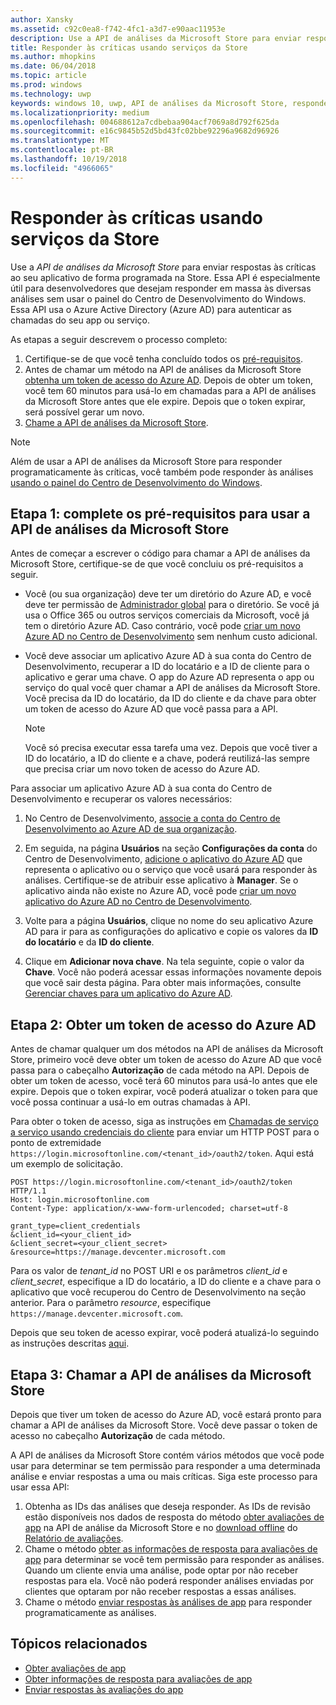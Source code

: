 ```yaml
---
author: Xansky
ms.assetid: c92c0ea8-f742-4fc1-a3d7-e90aac11953e
description: Use a API de análises da Microsoft Store para enviar respostas programaticamente às críticas do seu app na Store.
title: Responder às críticas usando serviços da Store
ms.author: mhopkins
ms.date: 06/04/2018
ms.topic: article
ms.prod: windows
ms.technology: uwp
keywords: windows 10, uwp, API de análises da Microsoft Store, responder às análises
ms.localizationpriority: medium
ms.openlocfilehash: 004688612a7cdbebaa904acf7069a8d792f625da
ms.sourcegitcommit: e16c9845b52d5bd43fc02bbe92296a9682d96926
ms.translationtype: MT
ms.contentlocale: pt-BR
ms.lasthandoff: 10/19/2018
ms.locfileid: "4966065"
---
```

# <a name="respond-to-reviews-using-store-services"></a>Responder às críticas usando serviços da Store

Use a *API de análises da Microsoft Store* para enviar respostas às críticas ao seu aplicativo de forma programada na Store. Essa API é especialmente útil para desenvolvedores que desejam responder em massa às diversas análises sem usar o painel do Centro de Desenvolvimento do Windows. Essa API usa o Azure Active Directory (Azure AD) para autenticar as chamadas do seu app ou serviço.

As etapas a seguir descrevem o processo completo:

1.  Certifique-se de que você tenha concluído todos os [pré-requisitos](#prerequisites).
2.  Antes de chamar um método na API de análises da Microsoft Store [obtenha um token de acesso do Azure AD](#obtain-an-azure-ad-access-token). Depois de obter um token, você tem 60 minutos para usá-lo em chamadas para a API de análises da Microsoft Store antes que ele expire. Depois que o token expirar, será possível gerar um novo.
3.  [Chame a API de análises da Microsoft Store](#call-the-windows-store-reviews-api).

> [!NOTE]
> Além de usar a API de análises da Microsoft Store para responder programaticamente às críticas, você também pode responder às análises [usando o painel do Centro de Desenvolvimento do Windows](../publish/respond-to-customer-reviews.md).

<span id="prerequisites" />

## <a name="step-1-complete-prerequisites-for-using-the-microsoft-store-reviews-api"></a>Etapa 1: complete os pré-requisitos para usar a API de análises da Microsoft Store

Antes de começar a escrever o código para chamar a API de análises da Microsoft Store, certifique-se de que você concluiu os pré-requisitos a seguir.

* Você (ou sua organização) deve ter um diretório do Azure AD, e você deve ter permissão de [Administrador global](http://go.microsoft.com/fwlink/?LinkId=746654) para o diretório. Se você já usa o Office 365 ou outros serviços comerciais da Microsoft, você já tem o diretório Azure AD. Caso contrário, você pode [criar um novo Azure AD no Centro de Desenvolvimento](../publish/associate-azure-ad-with-dev-center.md#create-a-brand-new-azure-ad-to-associate-with-your-dev-center-account) sem nenhum custo adicional.

* Você deve associar um aplicativo Azure AD à sua conta do Centro de Desenvolvimento, recuperar a ID do locatário e a ID de cliente para o aplicativo e gerar uma chave. O app do Azure AD representa o app ou serviço do qual você quer chamar a API de análises da Microsoft Store. Você precisa da ID do locatário, da ID do cliente e da chave para obter um token de acesso do Azure AD que você passa para a API.
    > [!NOTE]
    > Você só precisa executar essa tarefa uma vez. Depois que você tiver a ID do locatário, a ID do cliente e a chave, poderá reutilizá-las sempre que precisa criar um novo token de acesso do Azure AD.

Para associar um aplicativo Azure AD à sua conta do Centro de Desenvolvimento e recuperar os valores necessários:

1.  No Centro de Desenvolvimento, [associe a conta do Centro de Desenvolvimento ao Azure AD de sua organização](../publish/associate-azure-ad-with-dev-center.md).

2.  Em seguida, na página **Usuários** na seção **Configurações da conta** do Centro de Desenvolvimento, [adicione o aplicativo do Azure AD](../publish/add-users-groups-and-azure-ad-applications.md#add-azure-ad-applications-to-your-dev-center-account) que representa o aplicativo ou o serviço que você usará para responder às análises. Certifique-se de atribuir esse aplicativo à **Manager**. Se o aplicativo ainda não existe no Azure AD, você pode [criar um novo aplicativo do Azure AD no Centro de Desenvolvimento](../publish/add-users-groups-and-azure-ad-applications.md#create-a-new-azure-ad-application-account-in-your-organizations-directory-and-add-it-to-your-dev-center-account). 

3.  Volte para a página **Usuários**, clique no nome do seu aplicativo Azure AD para ir para as configurações do aplicativo e copie os valores da **ID do locatário** e da **ID do cliente**.

4. Clique em **Adicionar nova chave**. Na tela seguinte, copie o valor da **Chave**. Você não poderá acessar essas informações novamente depois que você sair desta página. Para obter mais informações, consulte [Gerenciar chaves para um aplicativo do Azure AD](../publish/add-users-groups-and-azure-ad-applications.md#manage-keys).

<span id="obtain-an-azure-ad-access-token" />

## <a name="step-2-obtain-an-azure-ad-access-token"></a>Etapa 2: Obter um token de acesso do Azure AD

Antes de chamar qualquer um dos métodos na API de análises da Microsoft Store, primeiro você deve obter um token de acesso do Azure AD que você passa para o cabeçalho **Autorização** de cada método na API. Depois de obter um token de acesso, você terá 60 minutos para usá-lo antes que ele expire. Depois que o token expirar, você poderá atualizar o token para que você possa continuar a usá-lo em outras chamadas à API.

Para obter o token de acesso, siga as instruções em [Chamadas de serviço a serviço usando credenciais do cliente](https://azure.microsoft.com/documentation/articles/active-directory-protocols-oauth-service-to-service/) para enviar um HTTP POST para o ponto de extremidade ```https://login.microsoftonline.com/<tenant_id>/oauth2/token```. Aqui está um exemplo de solicitação.

```syntax
POST https://login.microsoftonline.com/<tenant_id>/oauth2/token HTTP/1.1
Host: login.microsoftonline.com
Content-Type: application/x-www-form-urlencoded; charset=utf-8

grant_type=client_credentials
&client_id=<your_client_id>
&client_secret=<your_client_secret>
&resource=https://manage.devcenter.microsoft.com
```

Para os valor de *tenant\_id* no POST URI e os parâmetros *client\_id* e *client\_secret*, especifique a ID do locatário, a ID do cliente e a chave para o aplicativo que você recuperou do Centro de Desenvolvimento na seção anterior. Para o parâmetro *resource*, especifique ```https://manage.devcenter.microsoft.com```.

Depois que seu token de acesso expirar, você poderá atualizá-lo seguindo as instruções descritas [aqui](https://azure.microsoft.com/documentation/articles/active-directory-protocols-oauth-code/#refreshing-the-access-tokens).

<span id="call-the-windows-store-reviews-api" />

## <a name="step-3-call-the-microsoft-store-reviews-api"></a>Etapa 3: Chamar a API de análises da Microsoft Store

Depois que tiver um token de acesso do Azure AD, você estará pronto para chamar a API de análises da Microsoft Store. Você deve passar o token de acesso no cabeçalho **Autorização** de cada método.

A API de análises da Microsoft Store contém vários métodos que você pode usar para determinar se tem permissão para responder a uma determinada análise e enviar respostas a uma ou mais críticas. Siga este processo para usar essa API:

1. Obtenha as IDs das análises que deseja responder. As IDs de revisão estão disponíveis nos dados de resposta do método [obter avaliações de app](get-app-reviews.md) na API de análise da Microsoft Store e no [download offline](../publish/download-analytic-reports.md) do [Relatório de avaliações](../publish/reviews-report.md).
2. Chame o método [obter as informações de resposta para avaliações de app](get-response-info-for-app-reviews.md) para determinar se você tem permissão para responder as análises. Quando um cliente envia uma análise, pode optar por não receber respostas para ela. Você não poderá responder análises enviadas por clientes que optaram por não receber respostas a essas análises.
3. Chame o método [enviar respostas às análises de app](submit-responses-to-app-reviews.md) para responder programaticamente as análises.


## <a name="related-topics"></a>Tópicos relacionados

* [Obter avaliações de app](get-app-reviews.md)
* [Obter informações de resposta para avaliações de app](get-response-info-for-app-reviews.md)
* [Enviar respostas às avaliações do app](submit-responses-to-app-reviews.md)

 

